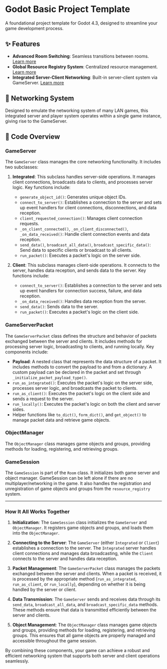 # Godot Basic Project Template

A foundational project template for Godot 4.3, designed to streamline your game development process.

## ✨ Features

- **Advanced Room Switching**: Seamless transitions between rooms. [Learn more](scenes/room_manager.gd)
- **Global Resource Registry System**: Centralized resource management. [Learn more](scripts/global/resource_registry.gd)
- **Integrated Server-Client Networking**: Built-in server-client system via GameServer. [Learn more](scripts/multiplayer/game_server.gd)

## 🌱 Networking System

Designed to emulate the networking system of many LAN games, this integrated server and player system operates within a single game instance, giving rise to the GameServer.

## 📜 Code Overview

### GameServer

The `GameServer` class manages the core networking functionality. It includes two subclasses:

1. **Integrated**: This subclass handles server-side operations. It manages client connections, broadcasts data to clients, and processes server logic. Key functions include:
   - `generate_object_id()`: Generates unique object IDs.
   - `connect_to_server()`: Establishes a connection to the server and sets up event handlers for client connections, disconnections, and data reception.
   - `client_requested_connection()`: Manages client connection requests.
   - `_on_client_connected()`, `_on_client_disconnected()`, `_on_data_received()`: Handle client connection events and data reception.
   - `send_data()`, `broadcast_all_data()`, `broadcast_specific_data()`: Send data to specific clients or broadcast to all clients.
   - `run_packet()`: Executes a packet's logic on the server side.

2. **Client**: This subclass manages client-side operations. It connects to the server, handles data reception, and sends data to the server. Key functions include:
   - `connect_to_server()`: Establishes a connection to the server and sets up event handlers for connection success, failure, and data reception.
   - `_on_data_received()`: Handles data reception from the server.
   - `send_data()`: Sends data to the server.
   - `run_packet()`: Executes a packet's logic on the client side.

### GameServerPacket

The `GameServerPacket` class defines the structure and behavior of packets exchanged between the server and clients. It includes methods for processing server logic, broadcasting to clients, and running locally. Key components include:

- **Payload**: A nested class that represents the data structure of a packet. It includes methods to convert the payload to and from a dictionary. A custom payload can be declared in the packet and set through `_initialize_packet_payload_type()`.
- `run_as_integrated()`: Executes the packet's logic on the server side, processes server logic, and broadcasts the packet to clients.
- `run_as_client()`: Executes the packet's logic on the client side and sends a request to the server.
- `run_locally()`: Executes the packet's logic on both the client and server sides.
- Helper functions like `to_dict()`, `form_dict()`, and `get_object()` to manage packet data and retrieve game objects.

### ObjectManager

The `ObjectManager` class manages game objects and groups, providing methods for loading, registering, and retrieving groups.

### GameSession

The `GameSession` is part of the `Room` class. It initializes both game server and object manager. GameSession can be left alone if there are no multiplayer/networking in the game. It also handles the registration and unregistration of game objects and groups from the `resource_registry` system.

---

### How It All Works Together

1. **Initialization**: The `GameSession` class initializes the `GameServer` and `ObjectManager`. It registers game objects and groups, and loads them into the `ObjectManager`.

2. **Connecting to the Server**: The `GameServer` (either `Integrated` or `Client`) establishes a connection to the server. The `Integrated` server handles client connections and manages data broadcasting, while the `Client` connects to the server and handles data reception.

3. **Packet Management**: The `GameServerPacket` class manages the packets exchanged between the server and clients. When a packet is received, it is processed by the appropriate method (`run_as_integrated`, `run_as_client`, or `run_locally`), depending on whether it is being handled by the server or client.

4. **Data Transmission**: The `GameServer` sends and receives data through its `send_data`, `broadcast_all_data`, and `broadcast_specific_data` methods. These methods ensure that data is transmitted efficiently between the server and clients.

5. **Object Management**: The `ObjectManager` class manages game objects and groups, providing methods for loading, registering, and retrieving groups. This ensures that all game objects are properly managed and accessible throughout the game session.

By combining these components, your game can achieve a robust and efficient networking system that supports both server and client operations seamlessly.
